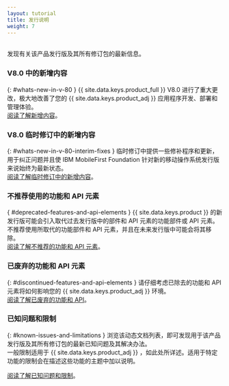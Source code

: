 ```yaml
---
layout: tutorial
title: 发行说明
weight: 7
---
```

<!-- NLS_CHARSET=UTF-8 -->
<br/>
发现有关该产品发行版及其所有修订包的最新信息。

### V8.0 中的新增内容
{: #whats-new-in-v-80 }
{{ site.data.keys.product_full }}    V8.0 进行了重大更改，极大地改善了您的 {{ site.data.keys.product_adj }}    应用程序开发、部署和管理体验。  
[阅读了解新增内容](whats-new/)。

### V8.0 临时修订中的新增内容
{: #whats-new-in-v-80-interim-fixes }
临时修订中提供一些修补程序和更新，用于纠正问题并且使 IBM MobileFirst Foundation 针对新的移动操作系统发行版来说始终为最新状态。  
[阅读了解临时修订中的新增内容](interim-fixes)。

### 不推荐使用的功能和 API 元素
{ #deprecated-features-and-api-elements }
{{ site.data.keys.product }}    的新发行版可能会引入取代过去发行版中的部件和 API 元素的功能部件或 API 元素。不推荐使用所取代的功能部件和 API 元素，并且在未来发行版中可能会将其移除。  
[阅读了解不推荐的功能和 API 元素](deprecated-discontinued)。

### 已废弃的功能和 API 元素
{: #discontinued-features-and-api-elements }
请仔细考虑已除去的功能和 API 元素将如何影响您的 {{ site.data.keys.product_adj }}    环境。  
[阅读了解已废弃的功能和 API](deprecated-discontinued)。

### 已知问题和限制
{: #known-issues-and-limitations }
浏览该动态文档列表，即可发现用于该产品发行版及其所有修订包的最新已知问题及其解决办法。  
一般限制适用于 {{ site.data.keys.product_adj }}   ，如此处所详述。适用于特定功能的限制会在描述这些功能的主题中加以说明。  

[阅读了解已知问题和限制](known-issues-limitations)。

